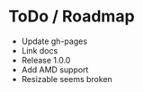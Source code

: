 # ToDo / Roadmap

* Update gh-pages
* Link docs
* Release 1.0.0
* Add AMD support
* Resizable seems broken